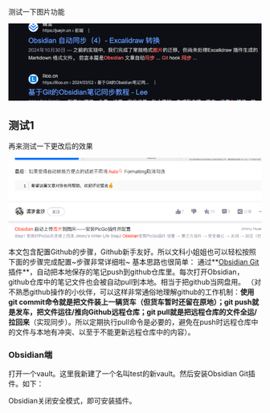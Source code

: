 
测试一下图片功能

![](Java21新特性详解/file-20250218235303431.png)

## 测试1
再来测试一下更改后的效果

![](Java21新特性详解/file-20250218235822692.png)


本文包含配置Github的步骤，Github新手友好。所以文科小姐姐也可以轻松按照下面的步骤完成配置~步骤非常详细啦~
基本思路也很简单： 通过**[Obsidian Git](https://zhida.zhihu.com/search?content_id=234334096&content_type=Article&match_order=1&q=Obsidian+Git&zhida_source=entity)插件**，自动把本地保存的笔记push到github仓库里。每次打开Obsidian，github仓库中的笔记文件也会被自动pull到本地。相当于把github当网盘用。
（对不熟悉github操作的小伙伴，可以这样非常通俗地理解github的工作机制：**使用git commit命令就是把文件装上一辆货车（但货车暂时还留在原地）；git push就是发车，把文件运往/推向Github远程仓库；git pull就是把远程仓库的文件全运/拉回来**（实现同步）。所以定期执行pull命令是必要的，避免在push时远程仓库中的文件与本地有冲突、以至于不能更新远程仓库中的内容）。

### Obsidian端

打开一个vault。这里我新建了一个名叫test的新vault。然后安装Obsidian Git插件。如下：

Obsidian关闭安全模式，即可安装插件。




